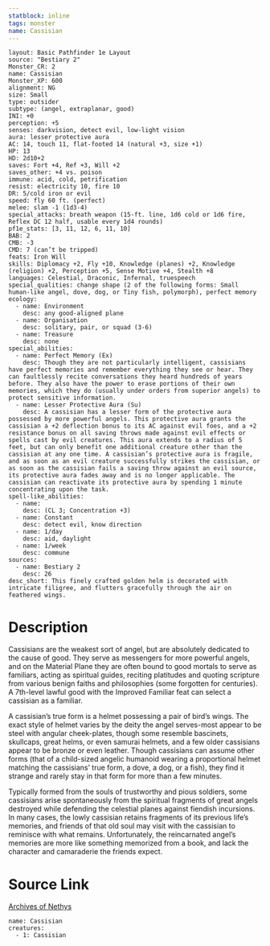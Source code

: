 ```yaml
---
statblock: inline
tags: monster
name: Cassisian
---
```

```statblock
layout: Basic Pathfinder 1e Layout
source: "Bestiary 2"
Monster_CR: 2
name: Cassisian
Monster_XP: 600
alignment: NG
size: Small
type: outsider
subtype: (angel, extraplanar, good)
INI: +0
perception: +5
senses: darkvision, detect evil, low-light vision
aura: lesser protective aura
AC: 14, touch 11, flat-footed 14 (natural +3, size +1)
HP: 13
HD: 2d10+2
saves: Fort +4, Ref +3, Will +2
saves_other: +4 vs. poison
immune: acid, cold, petrification
resist: electricity 10, fire 10
DR: 5/cold iron or evil
speed: fly 60 ft. (perfect)
melee: slam -1 (1d3-4)
special_attacks: breath weapon (15-ft. line, 1d6 cold or 1d6 fire, Reflex DC 12 half, usable every 1d4 rounds)
pf1e_stats: [3, 11, 12, 6, 11, 10]
BAB: 2
CMB: -3
CMD: 7 (can’t be tripped)
feats: Iron Will
skills: Diplomacy +2, Fly +10, Knowledge (planes) +2, Knowledge (religion) +2, Perception +5, Sense Motive +4, Stealth +8
languages: Celestial, Draconic, Infernal, truespeech
special_qualities: change shape (2 of the following forms: Small human-like angel, dove, dog, or Tiny fish, polymorph), perfect memory
ecology:
  - name: Environment
    desc: any good-aligned plane
  - name: Organisation
    desc: solitary, pair, or squad (3-6)
  - name: Treasure
    desc: none
special_abilities:
  - name: Perfect Memory (Ex)
    desc: Though they are not particularly intelligent, cassisians have perfect memories and remember everything they see or hear. They can faultlessly recite conversations they heard hundreds of years before. They also have the power to erase portions of their own memories, which they do (usually under orders from superior angels) to protect sensitive information.
  - name: Lesser Protective Aura (Su)
    desc: A cassisian has a lesser form of the protective aura possessed by more powerful angels. This protective aura grants the cassisian a +2 deflection bonus to its AC against evil foes, and a +2 resistance bonus on all saving throws made against evil effects or spells cast by evil creatures. This aura extends to a radius of 5 feet, but can only benefit one additional creature other than the cassisian at any one time. A cassisian’s protective aura is fragile, and as soon as an evil creature successfully strikes the cassisian, or as soon as the cassisian fails a saving throw against an evil source, its protective aura fades away and is no longer applicable. The cassisian can reactivate its protective aura by spending 1 minute concentrating upon the task.
spell-like_abilities:
  - name:
    desc: (CL 3; Concentration +3)
  - name: Constant
    desc: detect evil, know direction
  - name: 1/day
    desc: aid, daylight
  - name: 1/week
    desc: commune
sources:
  - name: Bestiary 2
    desc: 26
desc_short: This finely crafted golden helm is decorated with intricate filigree, and flutters gracefully through the air on feathered wings. 
```
# Description
Cassisians are the weakest sort of angel, but are absolutely dedicated to the cause of good. They serve as messengers for more powerful angels, and on the Material Plane they are often bound to good mortals to serve as familiars, acting as spiritual guides, reciting platitudes and quoting scripture from various benign faiths and philosophies (some forgotten for centuries). A 7th-level lawful good with the Improved Familiar feat can select a cassisian as a familiar. 

A cassisian’s true form is a helmet possessing a pair of bird’s wings. The exact style of helmet varies by the deity the angel serves-most appear to be steel with angular cheek-plates, though some resemble bascinets, skullcaps, great helms, or even samurai helmets, and a few older cassisians appear to be bronze or even leather. Though cassisians can assume other forms (that of a child-sized angelic humanoid wearing a proportional helmet matching the cassisians’ true form, a dove, a dog, or a fish), they find it strange and rarely stay in that form for more than a few minutes. 

Typically formed from the souls of trustworthy and pious soldiers, some cassisians arise spontaneously from the spiritual fragments of great angels destroyed while defending the celestial planes against fiendish incursions. In many cases, the lowly cassisian retains fragments of its previous life’s memories, and friends of that old soul may visit with the cassisian to reminisce with what remains. Unfortunately, the reincarnated angel’s memories are more like something memorized from a book, and lack the character and camaraderie the friends expect.
# Source Link
[Archives of Nethys](https://aonprd.com/MonsterDisplay.aspx?ItemName=Cassisian)
```encounter-table
name: Cassisian
creatures:
  - 1: Cassisian
```
